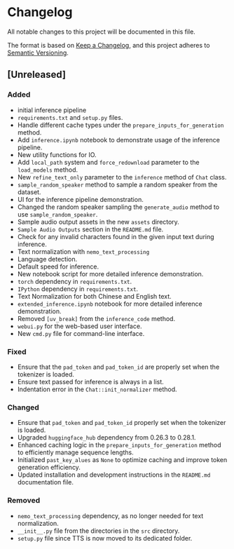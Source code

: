 # Changelog

All notable changes to this project will be documented in this file.

The format is based on [Keep a Changelog](https://keepachangelog.com/en/1.1.0/),
and this project adheres to [Semantic Versioning](https://semver.org/spec/v2.0.0.html).

## [Unreleased]

### Added

- initial inference pipeline
- `requirements.txt` and `setup.py` files.
- Handle different cache types under the `prepare_inputs_for_generation` method.
- Add `inference.ipynb` notebook to demonstrate usage of the inference pipeline.
- New utility functions for IO.
- Add `local_path` system and `force_redownload` parameter to the `load_models` method.
- New `refine_text_only` parameter to the `inference` method of `Chat` class.
- `sample_random_speaker` method to sample a random speaker from the dataset.
- UI for the inference pipeline demonstration.
- Changed the random speaker sampling the `generate_audio` method to use `sample_random_speaker`.
- Sample audio output assets in the new `assets` directory.
- `Sample Audio Outputs` section in the `README.md` file.
- Check for any invalid characters found in the given input text during inference.
- Text normalization with `nemo_text_processing`
- Language detection.
- Default speed for inference.
- New notebook script for more detailed inference demonstration.
- `torch` dependency in `requirements.txt`.
- `IPython` dependency in `requirements.txt`.
- Text Normalization for both Chinese and English text.
- `extended_inference.ipynb` notebook for more detailed inference demonstration.
- Removed `[uv_break]` from the `inference_code` method.
- `webui.py` for the web-based user interface.
- New `cmd.py` file for command-line interface.

### Fixed

- Ensure that the `pad_token` and `pad_token_id` are properly set when the tokenizer is loaded.
- Ensure text passed for inference is always in a list.
- Indentation error in the `Chat::init_normalizer` method.

### Changed

- Ensure that `pad_token` and `pad_token_id` properly set when the tokenizer is loaded.
- Upgraded `huggingface_hub` dependency from 0.26.3 to 0.28.1.
- Enhanced caching logic in the `prepare_inputs_for_generation` method to efficiently manage sequence lengths.
- Initialized `past_key_alues` as `None` to optimize caching and improve token generation efficiency.
- Updated installation and development instructions in the `README.md` documentation file.

### Removed

- `nemo_text_processing` dependency, as no longer needed for text normalization.
- `__init__.py` file from the directories in the `src` directory.
- `setup.py` file since TTS is now moved to its dedicated folder.
